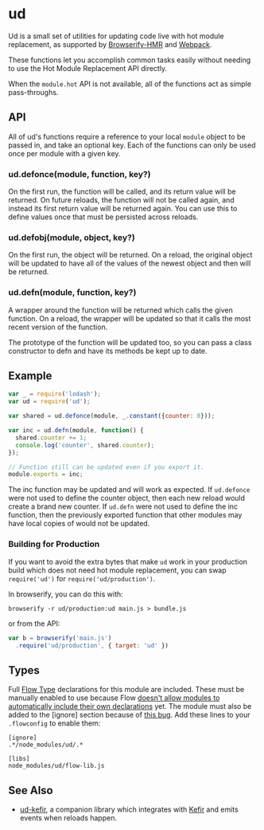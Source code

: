 # ud

Ud is a small set of utilities for updating code live with hot module
replacement, as supported by
[Browserify-HMR](https://github.com/AgentME/browserify-hmr) and
[Webpack](https://webpack.github.io/docs/hot-module-replacement.html).

These functions let you accomplish common tasks easily without needing to use
the Hot Module Replacement API directly.

When the `module.hot` API is not available, all of the functions act as simple
pass-throughs.

## API

All of ud's functions require a reference to your local `module` object to be
passed in, and take an optional key. Each of the functions can only be used
once per module with a given key.

### ud.defonce(module, function, key?)

On the first run, the function will be called, and its return value will be
returned. On future reloads, the function will not be called again, and instead
its first return value will be returned again. You can use this to define
values once that must be persisted across reloads.

### ud.defobj(module, object, key?)

On the first run, the object will be returned. On a reload, the original object
will be updated to have all of the values of the newest object and then will be
returned.

### ud.defn(module, function, key?)

A wrapper around the function will be returned which calls the given function.
On a reload, the wrapper will be updated so that it calls the most recent
version of the function.

The prototype of the function will be updated too, so you can pass a class
constructor to defn and have its methods be kept up to date.

## Example

```javascript
var _ = require('lodash');
var ud = require('ud');

var shared = ud.defonce(module, _.constant({counter: 0}));

var inc = ud.defn(module, function() {
  shared.counter += 1;
  console.log('counter', shared.counter);
});

// Function still can be updated even if you export it.
module.exports = inc;
```

The inc function may be updated and will work as expected. If `ud.defonce` were
not used to define the counter object, then each new reload would create a
brand new counter. If `ud.defn` were not used to define the inc function, then
the previously exported function that other modules may have local copies of
would not be updated.

### Building for Production

If you want to avoid the extra bytes that make `ud` work in your production
build which does not need hot module replacement, you can swap `require('ud')`
for `require('ud/production')`.

In browserify, you can do this with:

```
browserify -r ud/production:ud main.js > bundle.js
```

or from the API:

``` js
var b = browserify('main.js')
  .require('ud/production', { target: 'ud' })
```

## Types

Full [Flow Type](http://flowtype.org/) declarations for this module are
included. These must be manually enabled to use because Flow [doesn't allow
modules to automatically include their own
declarations](https://github.com/facebook/flow/issues/593) yet. The module must
also be added to the [ignore] section because of [this
bug](https://github.com/facebook/flow/issues/676).
Add these lines to your `.flowconfig` to enable them:

```
[ignore]
.*/node_modules/ud/.*

[libs]
node_modules/ud/flow-lib.js
```

## See Also

* [ud-kefir](https://github.com/AgentME/ud-kefir), a companion library which
  integrates with [Kefir](https://rpominov.github.io/kefir/) and emits events
  when reloads happen.
